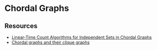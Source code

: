 ﻿# Chordal Graphs

## Resources

* [Linear-Time Count Algorithms for Independent Sets in Chordal Graphs](https://dspace.jaist.ac.jp/dspace/bitstream/10119/3276/1/S-49.pdf)
* [Chordal graphs and their clique graphs](http://citeseerx.ist.psu.edu/viewdoc/download?doi=10.1.1.49.9635&rep=rep1&type=pdf)